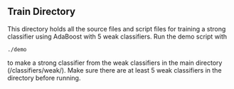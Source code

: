 ## Train Directory

This directory holds all the source files and script files for training a strong classifier using AdaBoost with 5 weak classifiers. Run the demo script with 
```
./demo
```
to make a strong classifier from the weak classifiers in the main directory (/classifiers/weak/). Make sure there are at least 5 weak classifiers in the directory before running.  



